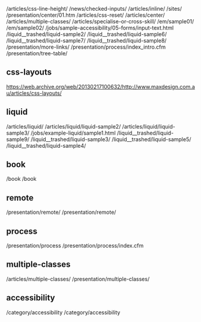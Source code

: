 /articles/css-line-height/
/news/checked-inputs/
/articles/inline/
/sites/
/presentation/center/01.htm
/articles/css-reset/
/articles/center/
/articles/multiple-classes/
/articles/specialise-or-cross-skill/
/em/sample01/
/em/sample02/
/jobs/sample-accessibility/05-forms/input-text.html
/liquid__trashed/liquid-sample2/
/liquid__trashed/liquid-sample6/
/liquid__trashed/liquid-sample7/
/liquid__trashed/liquid-sample8/
/presentation/more-links/
/presentation/process/index_intro.cfm
/presentation/tree-table/



## css-layouts

https://web.archive.org/web/20130217100632/http://www.maxdesign.com.au/articles/css-layouts/

## liquid
/articles/liquid/
/articles/liquid/liquid-sample2/
/articles/liquid/liquid-sample3/
/jobs/example-liquid/sample1.html
/liquid__trashed/liquid-sample9/
/liquid__trashed/liquid-sample3/
/liquid__trashed/liquid-sample5/
/liquid__trashed/liquid-sample4/

## book
/book
/book

## remote
/presentation/remote/
/presentation/remote/

## process

/presentation/process
/presentation/process/index.cfm

## multiple-classes
/articles/multiple-classes/
/presentation/multiple-classes/

## accessibility
/category/accessibility
/category/accessibility
